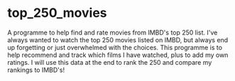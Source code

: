 # top_250_movies
A programme to help find and rate movies from IMBD's top 250 list.
I've always wanted to watch the top 250 movies listed on IMBD, but always end up forgetting or just overwhelmed with the choices. 
This programme is to help recommend and track which films I have watched, plus to add my own ratings. I will use this data at the end to rank the 250 and compare my rankings to IMBD's!
